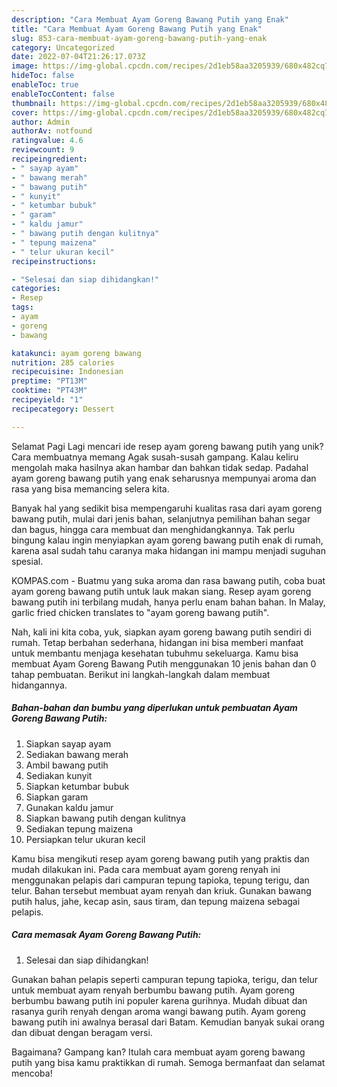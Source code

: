 ```yaml
---
description: "Cara Membuat Ayam Goreng Bawang Putih yang Enak"
title: "Cara Membuat Ayam Goreng Bawang Putih yang Enak"
slug: 853-cara-membuat-ayam-goreng-bawang-putih-yang-enak
category: Uncategorized
date: 2022-07-04T21:26:17.073Z
image: https://img-global.cpcdn.com/recipes/2d1eb58aa3205939/680x482cq70/ayam-goreng-bawang-putih-foto-resep-utama.jpg
hideToc: false
enableToc: true
enableTocContent: false
thumbnail: https://img-global.cpcdn.com/recipes/2d1eb58aa3205939/680x482cq70/ayam-goreng-bawang-putih-foto-resep-utama.jpg
cover: https://img-global.cpcdn.com/recipes/2d1eb58aa3205939/680x482cq70/ayam-goreng-bawang-putih-foto-resep-utama.jpg
author: Admin
authorAv: notfound
ratingvalue: 4.6
reviewcount: 9
recipeingredient:
- " sayap ayam"
- " bawang merah"
- " bawang putih"
- " kunyit"
- " ketumbar bubuk"
- " garam"
- " kaldu jamur"
- " bawang putih dengan kulitnya"
- " tepung maizena"
- " telur ukuran kecil"
recipeinstructions:

- "Selesai dan siap dihidangkan!"
categories:
- Resep
tags:
- ayam
- goreng
- bawang

katakunci: ayam goreng bawang 
nutrition: 285 calories
recipecuisine: Indonesian
preptime: "PT13M"
cooktime: "PT43M"
recipeyield: "1"
recipecategory: Dessert

---
```



Selamat Pagi Lagi mencari ide resep ayam goreng bawang putih yang unik? Cara membuatnya memang Agak susah-susah gampang. Kalau keliru mengolah maka hasilnya akan hambar dan bahkan tidak sedap. Padahal ayam goreng bawang putih yang enak seharusnya mempunyai aroma dan rasa yang bisa memancing selera kita.


Banyak hal yang sedikit bisa mempengaruhi kualitas rasa dari ayam goreng bawang putih, mulai dari jenis bahan, selanjutnya pemilihan bahan segar dan bagus, hingga cara membuat dan menghidangkannya. Tak perlu bingung kalau ingin menyiapkan ayam goreng bawang putih enak di rumah, karena asal sudah tahu caranya maka hidangan ini mampu menjadi suguhan spesial.

KOMPAS.com - Buatmu yang suka aroma dan rasa bawang putih, coba buat ayam goreng bawang putih untuk lauk makan siang. Resep ayam goreng bawang putih ini terbilang mudah, hanya perlu enam bahan bahan. In Malay, garlic fried chicken translates to &#34;ayam goreng bawang putih&#34;.


Nah, kali ini kita coba, yuk, siapkan ayam goreng bawang putih sendiri di rumah. Tetap berbahan sederhana, hidangan ini bisa memberi manfaat untuk membantu menjaga kesehatan tubuhmu sekeluarga. Kamu bisa membuat Ayam Goreng Bawang Putih menggunakan 10 jenis bahan dan 0 tahap pembuatan. Berikut ini langkah-langkah dalam membuat hidangannya.

<!--inarticleads1-->

##### Bahan-bahan dan bumbu yang diperlukan untuk pembuatan Ayam Goreng Bawang Putih:

1. Siapkan  sayap ayam
1. Sediakan  bawang merah
1. Ambil  bawang putih
1. Sediakan  kunyit
1. Siapkan  ketumbar bubuk
1. Siapkan  garam
1. Gunakan  kaldu jamur
1. Siapkan  bawang putih dengan kulitnya
1. Sediakan  tepung maizena
1. Persiapkan  telur ukuran kecil


Kamu bisa mengikuti resep ayam goreng bawang putih yang praktis dan mudah dilakukan ini. Pada cara membuat ayam goreng renyah ini menggunakan pelapis dari campuran tepung tapioka, tepung terigu, dan telur. Bahan tersebut membuat ayam renyah dan kriuk. Gunakan bawang putih halus, jahe, kecap asin, saus tiram, dan tepung maizena sebagai pelapis. 

<!--inarticleads2-->

##### Cara memasak Ayam Goreng Bawang Putih:


1. Selesai dan siap dihidangkan!

Gunakan bahan pelapis seperti campuran tepung tapioka, terigu, dan telur untuk membuat ayam renyah berbumbu bawang putih. Ayam goreng berbumbu bawang putih ini populer karena gurihnya. Mudah dibuat dan rasanya gurih renyah dengan aroma wangi bawang putih. Ayam goreng bawang putih ini awalnya berasal dari Batam. Kemudian banyak sukai orang dan dibuat dengan beragam versi. 

Bagaimana? Gampang kan? Itulah cara membuat ayam goreng bawang putih yang bisa kamu praktikkan di rumah. Semoga bermanfaat dan selamat mencoba!

